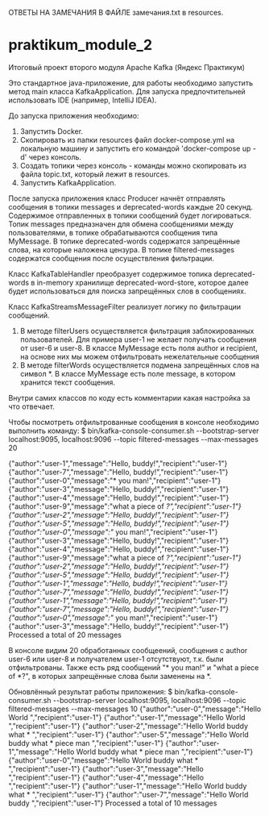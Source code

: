 ОТВЕТЫ НА ЗАМЕЧАНИЯ В ФАЙЛЕ замечания.txt в resources.

# praktikum_module_2
Итоговый проект второго модуля Apache Kafka (Яндекс Практикум)

Это стандартное java-приложение, для работы необходимо запустить метод main класса KafkaApplication.
Для запуска предпочтительней использовать IDE (например, IntelliJ IDEA).

До запуска приложения необходимо:
1. Запустить Docker.
2. Скопировать из папки resources файл docker-compose.yml на локальную машину 
и запустить его командой 'docker-compose up -d' через консоль.
3. Создать топики через консоль - команды можно скопировать из файла topic.txt, который лежит в resources.
4. Запустить KafkaApplication.

После запуска приложения класс Producer начнёт отправлять сообщения в топики messages и deprecated-words каждые 20 секунд.
Содержимое отправленных в топики сообщений будет логироваться.
Топик messages предназначен для обмена сообщениями между пользователями, в топике обрабатываются сообщения типа MyMessage.
В топике deprecated-words содержатся запрещённые слова, на которые наложена цензура.
В топике filtered-messages содержатся сообщения после осуществления фильтрации.

Класс KafkaTableHandler преобразует содержимое топика deprecated-words в in-memory хранилище deprecated-word-store,
которое далее будет использоваться для поиска запрещённых слов в сообщениях.

Класс KafkaStreamsMessageFilter реализует логику по фильтрации сообщений.
1. В методе filterUsers осуществляется фильтрация заблокированных пользователей.
Для примера user-1 не желает получать сообщения от user-6 и user-8.
В классе MyMessage есть поля author и recipient, на основе них мы можем отфильтровать нежелательные сообщения
2. В методе filterWords осуществляется подмена запрещённых слов на символ *.
В классе MyMessage есть поле message, в котором хранится текст сообщения.

Внутри самих классов по коду есть комментарии какая настройка за что отвечает.

Чтобы посмотреть отфильтрованные сообщения в консоле необходимо выполнить команду:
$ bin/kafka-console-consumer.sh --bootstrap-server localhost:9095, localhost:9096 --topic filtered-messages --max-messages 20

{"author":"user-1","message":"Hello, buddy!","recipient":"user-1"}
{"author":"user-7","message":"Hello, buddy!","recipient":"user-1"}
{"author":"user-0","message":"* you man!","recipient":"user-1"}
{"author":"user-3","message":"Hello, buddy!","recipient":"user-1"}
{"author":"user-4","message":"Hello, buddy!","recipient":"user-1"}
{"author":"user-9","message":"what a piece of *?","recipient":"user-1"}
{"author":"user-2","message":"Hello, buddy!","recipient":"user-1"}
{"author":"user-5","message":"Hello, buddy!","recipient":"user-1"}
{"author":"user-0","message":"* you man!","recipient":"user-1"}
{"author":"user-3","message":"Hello, buddy!","recipient":"user-1"}
{"author":"user-4","message":"Hello, buddy!","recipient":"user-1"}
{"author":"user-9","message":"what a piece of *?","recipient":"user-1"}
{"author":"user-2","message":"Hello, buddy!","recipient":"user-1"}
{"author":"user-5","message":"Hello, buddy!","recipient":"user-1"}
{"author":"user-1","message":"Hello, buddy!","recipient":"user-1"}
{"author":"user-7","message":"Hello, buddy!","recipient":"user-1"}
{"author":"user-1","message":"Hello, buddy!","recipient":"user-1"}
{"author":"user-7","message":"Hello, buddy!","recipient":"user-1"}
{"author":"user-0","message":"* you man!","recipient":"user-1"}
{"author":"user-3","message":"Hello, buddy!","recipient":"user-1"}
Processed a total of 20 messages

В консоле видим 20 обработанных сообщеений, сообщения с author user-6 или user-8 и получателем user-1 отсутствуют,
т.к. были отфильтрованы.
Также есть ряд сообщений "* you man!" и "what a piece of *?", в которых запрещённые слова были заменены на *.

Обновлённый результат работы приложения:
$ bin/kafka-console-consumer.sh --bootstrap-server localhost:9095, localhost:9096 --topic filtered-messages --max-messages 10
{"author":"user-0","message":"Hello World ","recipient":"user-1"}
{"author":"user-1","message":"Hello World ","recipient":"user-1"}
{"author":"user-2","message":"Hello World buddy what * ","recipient":"user-1"}
{"author":"user-5","message":"Hello World buddy what * piece man ","recipient":"user-1"}
{"author":"user-1","message":"Hello World buddy what * piece man ","recipient":"user-1"}
{"author":"user-0","message":"Hello World buddy what * ","recipient":"user-1"}
{"author":"user-3","message":"Hello ","recipient":"user-1"}
{"author":"user-4","message":"Hello ","recipient":"user-1"}
{"author":"user-1","message":"Hello World buddy what * ","recipient":"user-1"}
{"author":"user-7","message":"Hello World buddy ","recipient":"user-1"}
Processed a total of 10 messages
